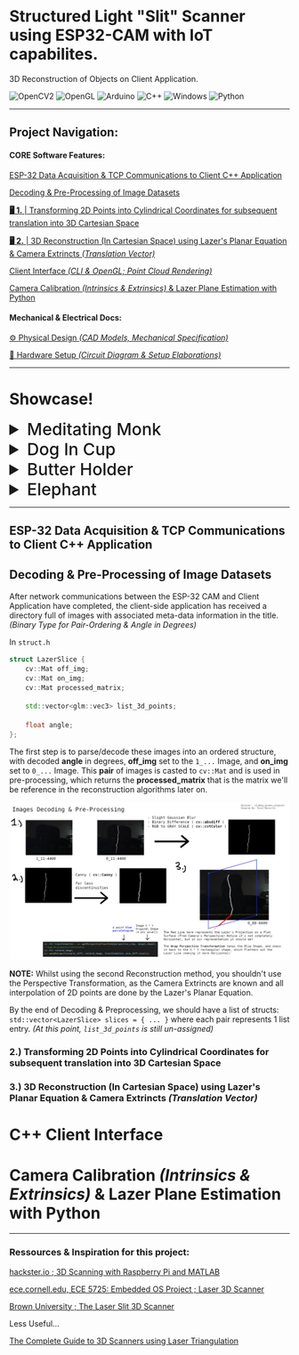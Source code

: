 # Structured Light "Slit" Scanner using ESP32-CAM with IoT capabilites.
3D Reconstruction of Objects on Client Application.
<div>
<img alt="OpenCV2" src="https://img.shields.io/badge/-OpenCV2-%235C3EE8?logo=opencv&logoColor=white">
<img alt="OpenGL" src="https://img.shields.io/badge/-OpenGL-%235586A4?logo=opengl&logoColor=white">
<img alt="Arduino" src="https://img.shields.io/badge/-Arduino IDE-%233ABDED?logo=Arduino&logoColor=white">
<img alt="C++" src="https://img.shields.io/badge/-C++-%23C663F4?logo=cplusplus&logoColor=white">
<img alt="Windows" src="https://img.shields.io/badge/-Win32 API-%2300a2ed?logo=windowsxp&logoColor=white">
<img alt="Python" src="https://img.shields.io/badge/-Python-%233776AB?logo=Python&logoColor=white">
</div>

---
## Project Navigation:


#### CORE Software Features:
[ESP-32 Data Acquisition & TCP Communications to Client C++ Application](#esp-32-data-acquisition--tcp-communications-to-client-c-application) 

[Decoding & Pre-Processing of Image Datasets](#decoding--pre-processing-of-image-datasets)

[**🖥 1.** | Transforming 2D Points into Cylindrical Coordinates for subsequent translation into 3D Cartesian Space]()

[**🖥 2.** | 3D Reconstruction (In Cartesian Space) using Lazer's Planar Equation & Camera Extrincts *(Translation Vector)*]()

[Client Interface *(CLI & OpenGL; Point Cloud Rendering)*](#c-client-interface)

[Camera Calibration *(Intrinsics & Extrinsics)* & Lazer Plane Estimation with Python](#camera-calibration-intrinsics--extrinsics--lazer-plane-estimation-with-python)

#### Mechanical & Electrical Docs:

[⚙️ Physical Design *(CAD Models, Mechanical Specification)*](#3d-reconstruction-procedures--techniques) 

[🔌 Hardware Setup *(Circuit Diagram & Setup Elaborations)*](https://github.com/jasonmzx/3D-Slit-Scanner_ESP32/blob/main/hardware.md) 

---

# Showcase!

<details>
  <summary style="font-size: 30px; font-weight: 500;">Meditating Monk</summary>
  
<img src="../3D-IoT-Object-Scanner/static/showcase_monk.png" alt="3D IoT Object Scanner Image 0">

<img src="../3D-IoT-Object-Scanner/static/showcase_monk_1.png" alt="3D IoT Object Scanner Image 1">

<img src="../3D-IoT-Object-Scanner/static/showcase_monk_2.png" alt="3D IoT Object Scanner Image 2">

</details>

<details>
  <summary style="font-size: 30px; font-weight: 500;">Dog In Cup</summary>
  
<img src="../3D-IoT-Object-Scanner/static/showcase_dog_1.png" alt="3D IoT Object Scanner Image 3">

<img src="../3D-IoT-Object-Scanner/static/showcase_dog_2.png" alt="3D IoT Object Scanner Image 4">

</details>

<details>
  <summary style="font-size: 30px; font-weight: 500;">Butter Holder</summary>
  
<img src="../3D-IoT-Object-Scanner/static/showcase_butter_holder.png" alt="3D IoT Object Scanner Image 5">

<img src="../3D-IoT-Object-Scanner/static/showcase_butter_holder_1.png" alt="3D IoT Object Scanner Image 6">

<img src="../3D-IoT-Object-Scanner/static/showcase_butter_holder_2.png" alt="3D IoT Object Scanner Image 7">

</details>

<details>
  <summary style="font-size: 30px; font-weight: 500;">Elephant</summary>
  

</details>


---

## ESP-32 Data Acquisition & TCP Communications to Client C++ Application


## Decoding & Pre-Processing of Image Datasets

After network communications between the ESP-32 CAM and Client Application have completed, the client-side application has received a directory full of images with associated meta-data information in the title. *(Binary Type for Pair-Ordering & Angle in Degrees)*

In `struct.h` 
```c++
struct LazerSlice {
    cv::Mat off_img;
    cv::Mat on_img;
    cv::Mat processed_matrix;

    std::vector<glm::vec3> list_3d_points;

    float angle;
};
```

The first step is to parse/decode these images into an ordered structure, with decoded **angle** in degrees, **off_img** set to the `1_...` Image, and **on_img** set to `0_...` Image. This **pair** of images is casted to `cv::Mat` and is used in pre-processing, which returns the **processed_matrix** that is the matrix we'll be reference in the reconstruction algorithms later on.

![IMG](./static/algorithm_img_preproc.png)

**NOTE:** Whilst using the second Reconstruction method, you shouldn't use the Perspective Transformation, as the Camera Extrincts are known and
all interpolation of 2D points are done by the Lazer's Planar Equation.

By the end of Decoding & Preprocessing, we should have a list of structs: `std::vector<LazerSlice> slices = { ... }` where each pair represents 1 list entry. *(At this point, `list_3d_points` is still un-assigned)*

### 2.) Transforming 2D Points into Cylindrical Coordinates for subsequent translation into 3D Cartesian Space

### 3.) 3D Reconstruction (In Cartesian Space) using Lazer's Planar Equation & Camera Extrincts *(Translation Vector)*



# C++ Client Interface

# Camera Calibration *(Intrinsics & Extrinsics)* & Lazer Plane Estimation with Python

---

### Ressources & Inspiration for this project:

[hackster.io ; 3D Scanning with Raspberry Pi and MATLAB](https://www.hackster.io/strangeloop/3d-scanning-with-raspberry-pi-and-matlab-cc30e8)

[ece.cornell.edu, ECE 5725: Embedded OS Project ; Laser 3D Scanner](https://courses.ece.cornell.edu/ece5990/ECE5725_Spring2019_Projects/3D_Scanner_mfx2_tbs47/index.html)

[Brown University ; The Laser Slit 3D Scanner](http://mesh.brown.edu/desktop3dscan/ch4-slit.html)


Less Useful...

[The Complete Guide to 3D Scanners using Laser Triangulation](https://www.3dnatives.com/en/3d-scanner-laser-triangulation080920174-99/amp/)